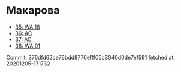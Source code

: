 # Макарова
- [35: WA 18](35.md)
- [36: AC](36.md)
- [37: AC](37.md)
- [38: WA 01](38.md)

Commit: 376dfd62ce76bdd8770efff05c3040d0de7ef591
 fetched at: 20201205-171732
